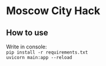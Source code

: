 # Moscow City Hack

## How to use
Write in console: <br>
```pip install -r requirements.txt``` <br>
```uvicorn main:app --reload```